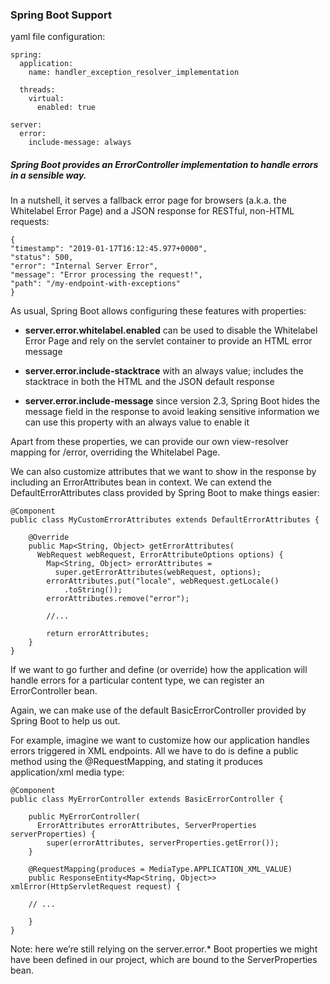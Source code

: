 ### Spring Boot Support

yaml file configuration:

```
spring:
  application:
    name: handler_exception_resolver_implementation

  threads:
    virtual:
      enabled: true

server:
  error:
    include-message: always
```

##### Spring Boot provides an ErrorController implementation to handle errors in a sensible way.

In a nutshell, it serves a fallback error page for browsers (a.k.a. the Whitelabel Error Page)
and a JSON response for RESTful, non-HTML requests:

```
{
"timestamp": "2019-01-17T16:12:45.977+0000",
"status": 500,
"error": "Internal Server Error",
"message": "Error processing the request!",
"path": "/my-endpoint-with-exceptions"
}

```

As usual, Spring Boot allows configuring these features with properties:

* **server.error.whitelabel.enabled**
  can be used to disable the Whitelabel Error Page and rely on the servlet container to provide an HTML error message

* **server.error.include-stacktrace**
  with an always value; includes the stacktrace in both the HTML and the JSON default response

* **server.error.include-message**
  since version 2.3, Spring Boot hides the message field in the response to avoid leaking sensitive information
  we can use this property with an always value to enable it

Apart from these properties, we can provide our own view-resolver mapping for /error, overriding the Whitelabel Page.

We can also customize attributes that we want to show in the response by including an ErrorAttributes bean in context.
We can extend the DefaultErrorAttributes class provided by Spring Boot to make things easier:

```
@Component
public class MyCustomErrorAttributes extends DefaultErrorAttributes {

    @Override
    public Map<String, Object> getErrorAttributes(
      WebRequest webRequest, ErrorAttributeOptions options) {
        Map<String, Object> errorAttributes = 
          super.getErrorAttributes(webRequest, options);
        errorAttributes.put("locale", webRequest.getLocale()
            .toString());
        errorAttributes.remove("error");

        //...

        return errorAttributes;
    }
}
```

If we want to go further and define (or override) how the application will handle errors for a particular content type,
we can register an ErrorController bean.

Again, we can make use of the default BasicErrorController provided by Spring Boot to help us out.

For example, imagine we want to customize how our application handles errors triggered in XML endpoints.
All we have to do is define a public method using the @RequestMapping,
and stating it produces application/xml media type:

```
@Component
public class MyErrorController extends BasicErrorController {

    public MyErrorController(
      ErrorAttributes errorAttributes, ServerProperties serverProperties) {
        super(errorAttributes, serverProperties.getError());
    }

    @RequestMapping(produces = MediaType.APPLICATION_XML_VALUE)
    public ResponseEntity<Map<String, Object>> xmlError(HttpServletRequest request) {
        
    // ...

    }
}
```

Note: here we’re still relying on the server.error.*
Boot properties we might have been defined in our project, which are bound to the ServerProperties bean.
